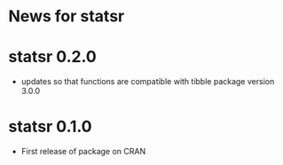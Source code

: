 # News for statsr
 
# statsr 0.2.0
 
* updates so that functions are compatible with tibble package version 3.0.0


# statsr 0.1.0

* First release of package on CRAN